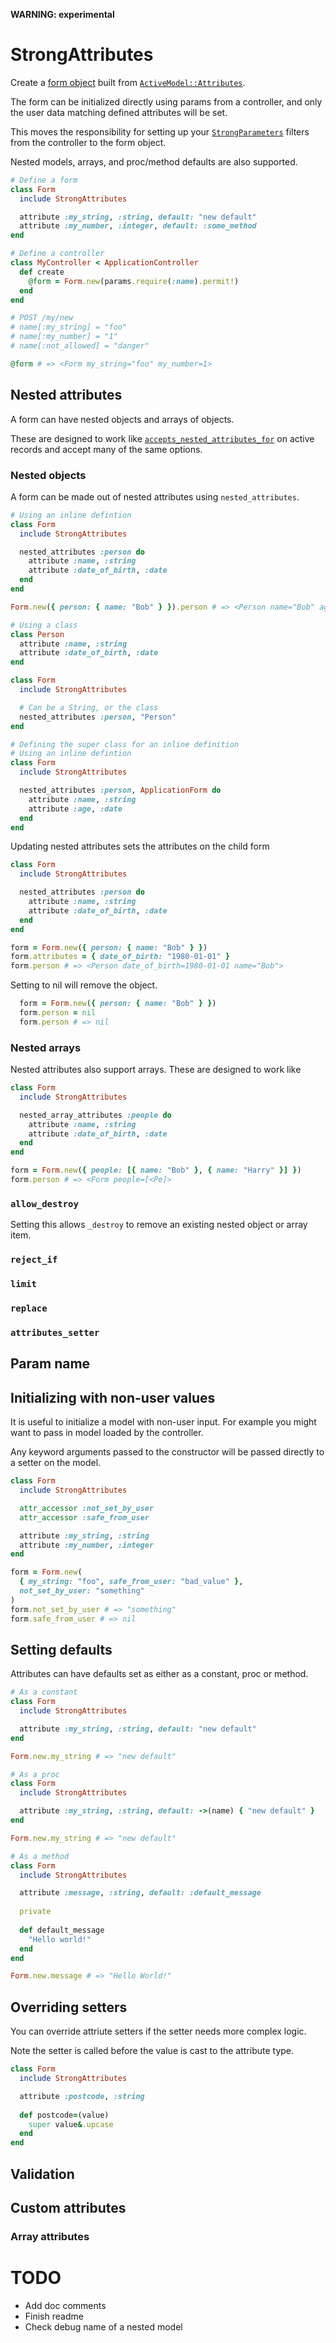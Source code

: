**WARNING: experimental**

# StrongAttributes

Create a [form object](https://dev.to/drbragg/rails-design-patterns-form-object-4d47)
built from [`ActiveModel::Attributes`](https://www.rubydoc.info/gems/activemodel/ActiveModel/Attributes).

The form can be initialized directly using params from a controller, and only the user data matching defined attributes will be set.

This moves the responsibility for setting up your [`StrongParameters`](https://guides.rubyonrails.org/action_controller_overview.html#strong-parameters) filters from the controller to the form object.

Nested models, arrays, and proc/method defaults are also supported.


```ruby
# Define a form
class Form
  include StrongAttributes

  attribute :my_string, :string, default: "new default"
  attribute :my_number, :integer, default: :some_method
end

# Define a controller
class MyController < ApplicationController
  def create
    @form = Form.new(params.require(:name).permit!)
  end
end

# POST /my/new
# name[:my_string] = "foo"
# name[:my_number] = "1"
# name[:not_allowed] = "danger"

@form # => <Form my_string="foo" my_number=1>
```

## Nested attributes

A form can have nested objects and arrays of objects.

These are designed to work like [`accepts_nested_attributes_for`](https://api.rubyonrails.org/v7.0.1/classes/ActiveRecord/NestedAttributes/ClassMethods.html#method-i-accepts_nested_attributes_for) on active records and accept many of the same options.

### Nested objects

A form can be made out of nested attributes using `nested_attributes`.

```ruby
# Using an inline defintion
class Form
  include StrongAttributes

  nested_attributes :person do
  	attribute :name, :string
  	attribute :date_of_birth, :date
  end  
end

Form.new({ person: { name: "Bob" } }).person # => <Person name="Bob" age=nil>

# Using a class
class Person
  attribute :name, :string
  attribute :date_of_birth, :date
end

class Form
  include StrongAttributes

  # Can be a String, or the class
  nested_attributes :person, "Person" 
end

# Defining the super class for an inline definition
# Using an inline defintion
class Form
  include StrongAttributes

  nested_attributes :person, ApplicationForm do
  	attribute :name, :string
  	attribute :age, :date
  end  
end
```

Updating nested attributes sets the attributes on the child form

```ruby
class Form
  include StrongAttributes

  nested_attributes :person do
  	attribute :name, :string
  	attribute :date_of_birth, :date
  end  
end

form = Form.new({ person: { name: "Bob" } })
form.attributes = { date_of_birth: "1980-01-01" }
form.person # => <Person date_of_birth=1980-01-01 name="Bob">
```

Setting to nil will remove the object.

```ruby
  form = Form.new({ person: { name: "Bob" } })
  form.person = nil
  form.person # => nil
```

### Nested arrays

Nested attributes also support arrays.  These are designed to work like

```ruby
class Form
  include StrongAttributes

  nested_array_attributes :people do
  	attribute :name, :string
  	attribute :date_of_birth, :date
  end  
end

form = Form.new({ people: [{ name: "Bob" }, { name: "Harry" }] })
form.person # => <Form people=[<Pe]>
```

### `allow_destroy`

Setting this allows `_destroy` to remove an existing nested object or array item.

### `reject_if`

### `limit`

### `replace`

### `attributes_setter`

## Param name

## Initializing with non-user values

It is useful to initialize a model with non-user input.  For example you
might want to pass in model loaded by the controller.

Any keyword arguments passed to the constructor will be passed directly to a setter on the model.

```ruby
class Form
  include StrongAttributes

  attr_accessor :not_set_by_user
  attr_accessor :safe_from_user

  attribute :my_string, :string
  attribute :my_number, :integer
end

form = Form.new(
  { my_string: "foo", safe_from_user: "bad_value" },
  not_set_by_user: "something"
)
form.not_set_by_user # => "something"
form.safe_from_user # => nil
```

## Setting defaults

Attributes can have defaults set as either as a constant, proc or method.

```ruby
# As a constant
class Form
  include StrongAttributes

  attribute :my_string, :string, default: "new default"
end

Form.new.my_string # => "new default"

# As a proc
class Form
  include StrongAttributes

  attribute :my_string, :string, default: ->(name) { "new default" }
end

Form.new.my_string # => "new default"

# As a method
class Form
  include StrongAttributes

  attribute :message, :string, default: :default_message
    
  private
  
  def default_message
    "Hello world!"
  end
end

Form.new.message # => "Hello World!"
```

## Overriding setters

You can override attriute setters if the setter needs more complex logic.

Note the setter is called before the value is cast to the attribute type.

```ruby
class Form
  include StrongAttributes

  attribute :postcode, :string
  
  def postcode=(value)
    super value&.upcase
  end
end
```

## Validation

## Custom attributes

### Array attributes

# TODO

- Add doc comments
- Finish readme
- Check debug name of a nested model
